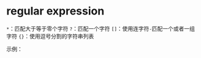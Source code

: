 # regular expression

`*`：匹配大于等于零个字符
`?`：匹配一个字符
`[]`：使用连字符`-`匹配一个或者一组字符
`{}`：使用逗号分割的字符串列表

示例：

```shell
```


